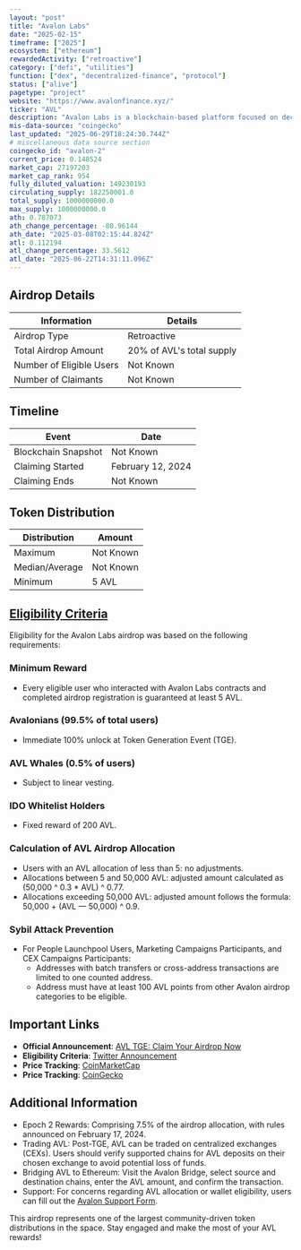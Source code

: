 ```yaml
---
layout: "post"
title: "Avalon Labs"
date: "2025-02-15"
timeframe: ["2025"]
ecosystem: ["ethereum"]
rewardedActivity: ["retroactive"]
category: ["defi", "utilities"]
function: ["dex", "decentralized-finance", "protocol"]
status: ["alive"]
pagetype: "project"
website: "https://www.avalonfinance.xyz/"
ticker: "AVL"
description: "Avalon Labs is a blockchain-based platform focused on decentralized finance (DeFi) solutions."
mis-data-source: "coingecko"
last_updated: "2025-06-29T18:24:30.744Z"
# miscellaneous data source section
coingecko_id: "avalon-2"
current_price: 0.148524
market_cap: 27197203
market_cap_rank: 954
fully_diluted_valuation: 149230193
circulating_supply: 182250001.0
total_supply: 1000000000.0
max_supply: 1000000000.0
ath: 0.787073
ath_change_percentage: -80.96144
ath_date: "2025-03-08T02:15:44.824Z"
atl: 0.112194
atl_change_percentage: 33.5612
atl_date: "2025-06-22T14:31:11.096Z"
---
```


## Airdrop Details

| Information              | Details                   |
| ------------------------ | ------------------------- |
| Airdrop Type             | Retroactive               |
| Total Airdrop Amount     | 20% of AVL's total supply |
| Number of Eligible Users | Not Known                 |
| Number of Claimants      | Not Known                 |

## Timeline

| Event               | Date              |
| ------------------- | ----------------- |
| Blockchain Snapshot | Not Known         |
| Claiming Started    | February 12, 2024 |
| Claiming Ends       | Not Known         |

## Token Distribution

| Distribution   | Amount    |
| -------------- | --------- |
| Maximum        | Not Known |
| Median/Average | Not Known |
| Minimum        | 5 AVL     |

## [Eligibility Criteria](https://x.com/avalonfinance_/status/1889116096248308097)

Eligibility for the Avalon Labs airdrop was based on the following requirements:

### Minimum Reward
- Every eligible user who interacted with Avalon Labs contracts and completed airdrop registration is guaranteed at least 5 AVL.

### Avalonians (99.5% of total users)
- Immediate 100% unlock at Token Generation Event (TGE).

### AVL Whales (0.5% of users)
- Subject to linear vesting.

### IDO Whitelist Holders
- Fixed reward of 200 AVL.

### Calculation of AVL Airdrop Allocation
- Users with an AVL allocation of less than 5: no adjustments.
- Allocations between 5 and 50,000 AVL: adjusted amount calculated as (50,000 ^ 0.3 * AVL) ^ 0.77.
- Allocations exceeding 50,000 AVL: adjusted amount follows the formula: 50,000 + (AVL — 50,000) ^ 0.9.

### Sybil Attack Prevention
- For People Launchpool Users, Marketing Campaigns Participants, and CEX Campaigns Participants:
  - Addresses with batch transfers or cross-address transactions are limited to one counted address.
  - Address must have at least 100 AVL points from other Avalon airdrop categories to be eligible.

## Important Links

- **Official Announcement**: [AVL TGE: Claim Your Airdrop Now](https://medium.com/@avalonlabs/avl-tge-claim-your-airdrop-now-6b09957af071)
- **Eligibility Criteria**: [Twitter Announcement](https://x.com/avalonfinance_/status/1889116096248308097)
- **Price Tracking**: [CoinMarketCap](https://coinmarketcap.com/currencies/avalon-2)
- **Price Tracking**: [CoinGecko](https://www.coingecko.com/en/coins/avalon-2)

## Additional Information

- Epoch 2 Rewards: Comprising 7.5% of the airdrop allocation, with rules announced on February 17, 2024.
- Trading AVL: Post-TGE, AVL can be traded on centralized exchanges (CEXs). Users should verify supported chains for AVL deposits on their chosen exchange to avoid potential loss of funds.
- Bridging AVL to Ethereum: Visit the Avalon Bridge, select source and destination chains, enter the AVL amount, and confirm the transaction.
- Support: For concerns regarding AVL allocation or wallet eligibility, users can fill out the [Avalon Support Form](https://forms.gle/S7eohBd2Myrxjv2j8).

This airdrop represents one of the largest community-driven token distributions in the space. Stay engaged and make the most of your AVL rewards!